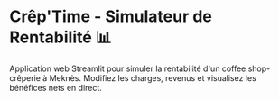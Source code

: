 # Crêp'Time - Simulateur de Rentabilité 📊

Application web Streamlit pour simuler la rentabilité d'un coffee shop-crêperie à Meknès.
Modifiez les charges, revenus et visualisez les bénéfices nets en direct.
